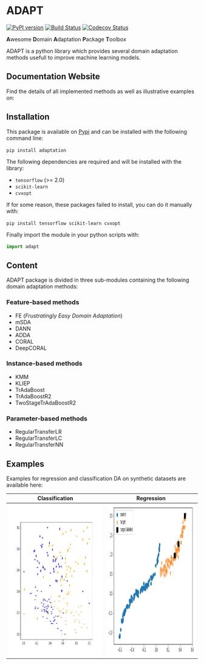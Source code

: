 # ADAPT

[![PyPI version](https://badge.fury.io/py/adaptation.svg)](https://badge.fury.io/py/adaptation)
[![Build Status](https://github.com/antoinedemathelin/adapt/workflows/build/badge.svg)](https://github.com/antoinedemathelin/adapt/actions)
[![Codecov Status](https://codecov.io/gh/antoinedemathelin/adapt/branch/master/graph/badge.svg?token=IWQXMYGY2Q)](https://codecov.io/gh/antoinedemathelin/adapt)

**A**wesome **D**omain **A**daptation **P**ackage **T**oolbox

ADAPT is a python library which provides several domain adaptation methods usefull to improve machine learning models.

## Documentation Website

Find the details of all implemented methods as well as illustrative examples on: 

## Installation

This package is available on [Pypi](https://badge.fury.io/py/adaptation) and can be installed with the following command line:

`pip install adaptation`

The following dependencies are required and will be installed with the library:
- `tensorflow` (>= 2.0)
- `scikit-learn`
- `cvxopt`

If for some reason, these packages failed to install, you can do it manually with:

`pip install tensorflow scikit-learn cvxopt`

Finally import the module in your python scripts with:

```python
import adapt
```

## Content

ADAPT package is divided in three sub-modules containing the following domain adaptation methods:

### Feature-based methods

- FE (*Frustratingly Easy Domain Adaptation*)
- mSDA
- DANN
- ADDA
- CORAL
- DeepCORAL

### Instance-based methods

- KMM
- KLIEP
- TrAdaBoost
- TrAdaBoostR2
- TwoStageTrAdaBoostR2

### Parameter-based methods

- RegularTransferLR
- RegularTransferLC
- RegularTransferNN


## Examples

Examples for regression and classification DA on synthetic datasets are available here:

Classification | Regression         
:-------------------------:|:-------------------------:
<img src="docs/source/_static/images/classification_setup.png" width="600px" height="400px"> | <img src="docs/source/_static/images/regression_setup.png" width="600px" height="400px">

